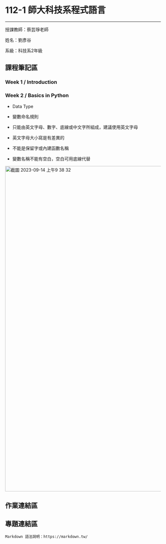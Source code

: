 # 112-1 師大科技系程式語言
---
授課教師：蔡芸琤老師

姓名：劉彥谷

系級：科技系2年級

## 課程筆記區
### Week 1 / Introduction
### Week 2 / Basics in Python
* Data Type
* 變數命名規則
 * 只能由英文字母、數字、底線或中文字所組成，建議使用英文字母
 
 * 英文字母大小寫是有差異的   
 
 * 不能是保留字或內建函數名稱 
 
 * 變數名稱不能有空白，空白可用底線代替

 <img width="1050" alt="截圖 2023-09-14 上午9 38 32" src="https://github.com/knyliu/PL/assets/131148428/faca76e2-b9fe-4883-8675-487f4ba2a18f" >

## 作業連結區
## 專題連結區


```
Markdown 語法說明：https://markdown.tw/
```
